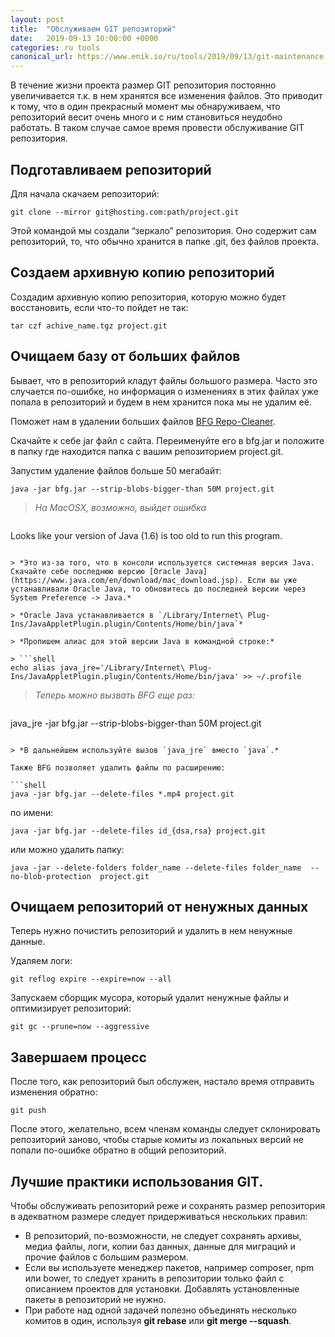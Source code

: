 ```yaml
---
layout: post
title:  "Обслуживаем GIT репозиторий"
date:   2019-09-13 10:00:00 +0000
categories: ru tools
canonical_url: https://www.enik.io/ru/tools/2019/09/13/git-maintenance.html
---
```

В течение жизни проекта размер GIT репозитория постоянно увеличивается т.к. в нем хранятся все изменения файлов. Это приводит к тому, что в один прекрасный момент мы обнаруживаем, что репозиторий весит очень много и с ним становиться неудобно работать. В таком случае самое время провести обслуживание GIT репозитория.

## Подготавливаем репозиторий

Для начала скачаем репозиторий:

```shell
git clone --mirror git@hosting.com:path/project.git
```

Этой командой мы создали “зеркало” репозитория. Оно содержит сам репозиторий, то, что обычно хранится в папке .git, без файлов проекта.

## Создаем архивную копию репозиторий

Создадим архивную копию репозитория, которую можно будет восстановить, если что-то пойдет не так:

```shell
tar czf achive_name.tgz project.git
```

## Очищаем базу от больших файлов

Бывает, что в репозиторий кладут файлы большого размера. Часто это случается по-ошибке, но информация о изменениях в этих файлах уже попала в репозиторий и будем в нем хранится пока мы не удалим её.

Поможет нам в удалении больших файлов [BFG Repo-Cleaner](https://rtyley.github.io/bfg-repo-cleaner/).

Скачайте к себе jar файл с сайта. Переименуйте его в bfg.jar и положите в папку где находится папка с вашим репозиторием project.git.

Запустим удаление файлов больше 50 мегабайт:

```shell
java -jar bfg.jar --strip-blobs-bigger-than 50M project.git
```

> *На MacOSX, возможно, выйдет ошибка*

> ```
Looks like your version of Java (1.6) is too old to run this program.
```

> *Это из-за того, что в консоли используется системная версия Java. Скачайте себе последнюю версию [Oracle Java](https://www.java.com/en/download/mac_download.jsp). Если вы уже устанавливали Oracle Java, то обновитесь до последней версии через System Preference -> Java.*

> *Oracle Java устанавливается в `/Library/Internet\ Plug-Ins/JavaAppletPlugin.plugin/Contents/Home/bin/java`*

> *Пропишем алиас для этой версии Java в командной строке:*

> ```shell
echo alias java_jre='/Library/Internet\ Plug-Ins/JavaAppletPlugin.plugin/Contents/Home/bin/java' >> ~/.profile
```

> *Теперь можно вызвать BFG еще раз:*

> ```shell
java_jre -jar bfg.jar --strip-blobs-bigger-than 50M project.git
```

> *В дальнейшем используйте вызов `java_jre` вместо `java`.*

Также BFG позволяет удалить файлы по расширению:

```shell
java -jar bfg.jar --delete-files *.mp4 project.git
```

по имени:

```shell
java -jar bfg.jar --delete-files id_{dsa,rsa} project.git
```

или можно удалить папку:

```shell
java -jar --delete-folders folder_name --delete-files folder_name  --no-blob-protection  project.git
```

## Очищаем репозиторий от ненужных данных

Теперь нужно почистить репозиторий и удалить в нем ненужные данные.

Удаляем логи:
```shell
git reflog expire --expire=now --all
```

Запускаем сборщик мусора, который удалит ненужные файлы и оптимизирует репозиторий:
```shell
git gc --prune=now --aggressive
```


## Завершаем процесс
После того, как репозиторий был обслужен, настало время отправить изменения обратно:

```shell
git push
```

После этого, желательно, всем членам команды следует склонировать репозиторий заново, чтобы старые комиты из локальных версий не попали по-ошибке обратно в общий репозиторий.

## Лучшие практики использования GIT.

Чтобы обслуживать репозиторий реже и сохранять размер репозитория в адекватном размере следует придерживаться нескольких правил:

* В репозиторий, по-возможности, не следует сохранять архивы, медиа файлы, логи, копии баз данных, данные для миграций и прочие файлов с большим размером.
* Если вы используете менеджер пакетов, например composer, npm или bower, то следует хранить в репозитории только файл с описанием проектов для установки. Добавлять установленные пакеты в репозиторий не нужно.
* При работе над одной задачей полезно объединять несколько комитов в один, используя **git rebase** или **git merge --squash**.
